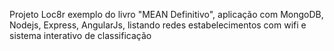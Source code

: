 Projeto Loc8r exemplo do livro "MEAN Definitivo", aplicação com MongoDB, Nodejs, Express, AngularJs, listando redes estabelecimentos com wifi e sistema interativo de classificação